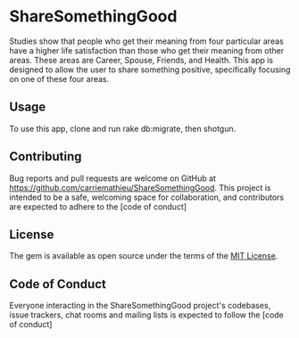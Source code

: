 # ShareSomethingGood

Studies show that people who get their meaning from four particular areas have a higher life satisfaction than those who get their meaning from other areas. These areas are Career, Spouse, Friends, and Health. This app is designed to allow the user to share something positive, specifically focusing on one of these four areas.  

## Usage

To use this app, clone and run rake db:migrate, then shotgun.

## Contributing

Bug reports and pull requests are welcome on GitHub at https://github.com/carriemathieu/ShareSomethingGood. This project is intended to be a safe, welcoming space for collaboration, and contributors are expected to adhere to the [code of conduct]

## License

The gem is available as open source under the terms of the [MIT License](https://opensource.org/licenses/MIT).

## Code of Conduct

Everyone interacting in the ShareSomethingGood project's codebases, issue trackers, chat rooms and mailing lists is expected to follow the [code of conduct]
